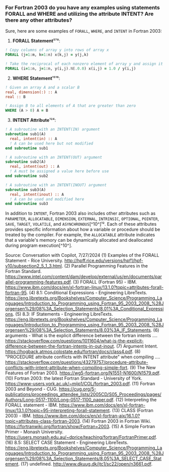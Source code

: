 ### For Fortran 2003 do you have any examples using statements FORALL and WHERE and utilizing the attribute INTENT? Are there any other attributes?

Sure, here are some examples of `FORALL`, `WHERE`, and `INTENT` in Fortran 2003:

1. **FORALL Statement**⁵⁷⁸:

```fortran
! Copy columns of array y into rows of array x
FORALL (j=1:m, k=1:n) x(k,j) = y(j,k)

! Take the reciprocal of each nonzero element of array y and assign it to the corresponding element of array x
FORALL (i=1:n, j=1:n, y(i,j).NE.0.0) x(i,j) = 1.0 / y(i,j)
```

2. **WHERE Statement**¹⁵¹⁶:

```fortran
! Given an array A and a scalar B
real, dimension(:) :: A
real :: B

! Assign B to all elements of A that are greater than zero
WHERE (A > 0) A = B
```

3. **INTENT Attribute**¹²⁴:

```fortran
! A subroutine with an INTENT(IN) argument
subroutine sub1(A)
  real, intent(in) :: A
  ! A can be used here but not modified
end subroutine sub1

! A subroutine with an INTENT(OUT) argument
subroutine sub2(A)
  real, intent(out) :: A
  ! A must be assigned a value here before use
end subroutine sub2

! A subroutine with an INTENT(INOUT) argument
subroutine sub3(A)
  real, intent(inout) :: A
  ! A can be used and modified here
end subroutine sub3
```

In addition to `INTENT`, Fortran 2003 also includes other attributes such as `PARAMETER`, `ALLOCATABLE`, `DIMENSION`, `EXTERNAL`, `INTRINSIC`, `OPTIONAL`, `POINTER`, `SAVE`, `TARGET`, `VOLATILE`, and `ASYNCHRONOUS`[^10^]¹². Each of these attributes provides specific information about how a variable or procedure should be treated by the compiler. For example, the `ALLOCATABLE` attribute indicates that a variable's memory can be dynamically allocated and deallocated during program execution[^10^].

Source: Conversation with Copilot, 7/27/2024
(1) Examples of the FORALL Statement - Rice University. http://hpff.rice.edu/versions/hpf1/hpf-v10/subsection2_5_1_3.html.
(2) Parallel Programming Features in the Fortran Standard. https://www.intel.com/content/dam/develop/external/us/en/documents/parallel-programming-features.pdf.
(3) FORALL (Fortran 95) - IBM. https://www.ibm.com/docs/en/xl-fortran-linux/13.1.0?topic=attributes-forall-fortran-95.
(4) 8.1: Conditional Expressions - Engineering LibreTexts. https://eng.libretexts.org/Bookshelves/Computer_Science/Programming_Languages/Introduction_to_Programming_using_Fortran_95_2003_2008_%28Jorgensen%29/08%3A_Selection_Statements/8.01%3A_Conditional_Expressions.
(5) 8.3: IF Statements - Engineering LibreTexts. https://eng.libretexts.org/Bookshelves/Computer_Science/Programming_Languages/Introduction_to_Programming_using_Fortran_95_2003_2008_%28Jorgensen%29/08%3A_Selection_Statements/8.03%3A_IF_Statements.
(6) arguments - What is the explicit difference between the fortran intents .... https://stackoverflow.com/questions/1011604/what-is-the-explicit-difference-between-the-fortran-intents-in-out-inout.
(7) Argument Intent. https://hogback.atmos.colostate.edu/fortran/docs/class4.pdf.
(8) "PROCEDURE attribute conflicts with INTENT attribute" when compiling .... https://stackoverflow.com/questions/43279757/procedure-attribute-conflicts-with-intent-attribute-when-compiling-simple-fort.
(9) The New Features of Fortran 2003. https://wg5-fortran.org/N1551-N1600/N1579.pdf.
(10) Fortran 2003: the latest Fortran Standard - University of York. https://www-users.york.ac.uk/~mijp1/COL/fortran_2003.pdf.
(11) Fortran 2003 and Beyond - CUG. https://cug.org/5-publications/proceedings_attendee_lists/2005CD/S05_Proceedings/pages/Authors/Long-0517-1100/Long-0517-1100_paper.pdf.
(12) Interpreting the FORALL statement - IBM. https://www.ibm.com/docs/en/xl-fortran-linux/13.1.0?topic=95-interpreting-forall-statement.
(13) CLASS (Fortran 2003) - IBM. https://www.ibm.com/docs/en/xl-fortran-aix/16.1.0?topic=attributes-class-fortran-2003.
(14) Fortran 2003 in Fortran Wiki. https://fortranwiki.org/fortran/show/Fortran+2003.
(15) A Simple Fortran Primer - Monash University. https://users.monash.edu.au/~dprice/teaching/fortran/FortranPrimer.pdf.
(16) 8.5: SELECT CASE Statement - Engineering LibreTexts. https://eng.libretexts.org/Bookshelves/Computer_Science/Programming_Languages/Introduction_to_Programming_using_Fortran_95_2003_2008_%28Jorgensen%29/08%3A_Selection_Statements/8.05%3A_SELECT_CASE_Statement.
(17) undefined. http://www.dkuug.dk/jtc1/sc22/open/n3661.pdf.
